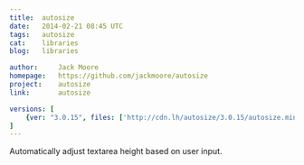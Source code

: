 ```yaml
---
title:	autosize
date:	2014-02-21 08:45 UTC
tags:	autosize
cat:	libraries
blog:	libraries

author:		Jack Moore
homepage:	https://github.com/jackmoore/autosize
project:	autosize
link:		autosize

versions: [
	{ver: "3.0.15", files: ['http://cdn.lh/autosize/3.0.15/autosize.min.js']}
]
---
```


Automatically adjust textarea height based on user input.